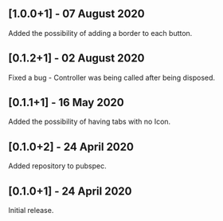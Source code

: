 ## [1.0.0+1] - 07 August 2020

Added the possibility of adding a border to each button.

## [0.1.2+1] - 02 August 2020

Fixed a bug - Controller was being called after being disposed.

## [0.1.1+1] - 16 May 2020

Added the possibility of having tabs with no Icon.

## [0.1.0+2] - 24 April 2020

Added repository to pubspec.

## [0.1.0+1] - 24 April 2020

Initial release.
